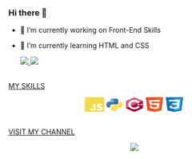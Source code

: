 ### Hi there 👋


- 🔭 I’m currently working on Front-End Skills
- 🌱 I’m currently learning HTML and CSS

  <div>
    <a href="#">
      <img height="180em"
        src="https://github-readme-stats.vercel.app/api?username=h4ck3rtr4d3r&show_icons=true&theme=chartreuse-dark&include_all_commits=true&count_private=true" />
      <img height="180em"
        src="https://github-readme-stats.vercel.app/api/top-langs/?username=h4ck3rtr4d3r&layout=compact&langs_count=16&theme=chartreuse-dark" />
  </div><br>
  
 MY SKILLS
 <div style = "display:flex; justify-content: center;">
      <img align="center" alt="hacker-Js" height="30" width="40"
        src="https://raw.githubusercontent.com/devicons/devicon/master/icons/javascript/javascript-plain.svg"
        style="max-width: 100%;">
      <img align="center" alt="Rafa-Python" height="30" width="40"
        src="https://raw.githubusercontent.com/devicons/devicon/master/icons/python/python-original.svg"
        style="max-width:100%;">
      <img align="center" alt="Rafa-Csharp" height="30" width="40"
        src="https://raw.githubusercontent.com/devicons/devicon/master/icons/cplusplus/cplusplus-original.svg"
        style="max-width:100%;">
      <img align="center" alt="Rafa-HTML" height="30" width="40"
        src="https://raw.githubusercontent.com/devicons/devicon/master/icons/html5/html5-original.svg"
        style="max-width: 100%;">
      <img align="center" alt="Rafa-CSS" height="30" width="40"
        src="https://raw.githubusercontent.com/devicons/devicon/master/icons/css3/css3-original.svg"
        style="max-width:100%;">
    </div><br>
  
  VISIT MY CHANNEL
  <div style = "display:flex; justify-content: center;">
    <a href="https://www.youtube.com/channel/UCpKghP5XC_7Y_dAFmCxdbAg" rel="nofollow"><img src="https://camo.githubusercontent.com/d79c5549652f9c7690992eb49571d216a70a480681561cbd93bfbfc77c491e54/68747470733a2f2f696d672e736869656c64732e696f2f62616467652f596f75547562652d4646303030303f7374796c653d666f722d7468652d6261646765266c6f676f3d796f7574756265266c6f676f436f6c6f723d7768697465" data-canonical-src="https://img.shields.io/badge/YouTube-FF0000?style=for-the-badge&amp;logo=youtube&amp;logoColor=white" style="max-width:100%;"></a>
  </div>

